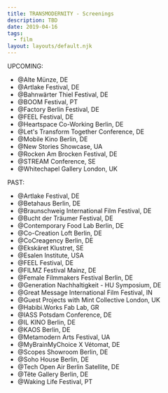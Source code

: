 ```yaml
---
title: TRANSMODERNITY - Screenings
description: TBD
date: 2019-04-16
tags:
  - film
layout: layouts/default.njk
---
```

UPCOMING:

- @Alte Münze, DE
- @Artlake Festival, DE
- @Bahnwärter Thiel Festival, DE
- @BOOM Festival, PT
- @Factory Berlin Festival, DE
- @FEEL Festival, DE
- @Heartspace Co-Working Berlin, DE
- @Let's Transform Together Conference, DE
- @Mobile Kino Berlin, DE
- @New Stories Showcase, UA
- @Rocken Am Brocken Festival, DE
- @STREAM Conference, SE
- @Whitechapel Gallery London, UK


PAST:

- @Artlake Festival, DE
- @Betahaus Berlin, DE
- @Braunschweig International Film Festival, DE
- @Bucht der Träumer Festival, DE
- @Contemporary Food Lab Berlin, DE
- @Co-Creation Loft Berlin, DE
- @CoCreagency Berlin, DE
- @Ekskäret Klustret, SE
- @Esalen Institute, USA
- @FEEL Festival, DE
- @FILMZ Festival Mainz, DE
- @Female Filmmakers Festival Berlin, DE
- @Generation Nachhaltigkeit - HU Symposium, DE
- @Great Message International Film Festival, IN
- @Guest Projects with Mint Collective London, UK
- @Habibi.Works Fab Lab, GR
- @IASS Potsdam Conference, DE
- @IL KINO Berlin, DE
- @KAOS Berlin, DE
- @Metamodern Arts Festival, UA
- @MyBrainMyChoice X Vétomat, DE
- @Scopes Showroom Berlin, DE
- @Soho House Berlin, DE
- @Tech Open Air Berlin Satellite, DE
- @Tête Gallery Berlin, DE
- @Waking Life Festival, PT
